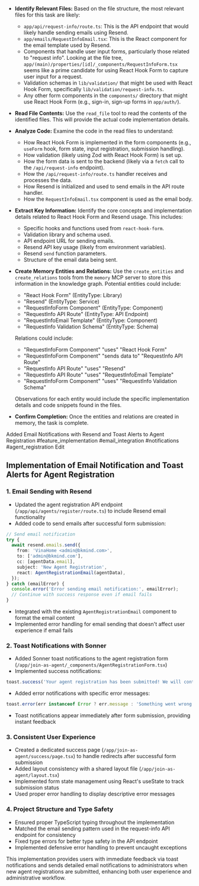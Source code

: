 - __Identify Relevant Files:__ Based on the file structure, the most relevant files for this task are likely:

  - `app/api/request-info/route.ts`: This is the API endpoint that would likely handle sending emails using Resend.
  - `app/emails/RequestInfoEmail.tsx`: This is the React component for the email template used by Resend.
  - Components that handle user input forms, particularly those related to "request info". Looking at the file tree, `app/(main)/properties/[id]/_components/RequestInfoForm.tsx` seems like a prime candidate for using React Hook Form to capture user input for a request.
  - Validation schemas in `lib/validation/` that might be used with React Hook Form, specifically `lib/validation/request-info.ts`.
  - Any other form components in the `components/` directory that might use React Hook Form (e.g., sign-in, sign-up forms in `app/auth/`).

- __Read File Contents:__ Use the `read_file` tool to read the contents of the identified files. This will provide the actual code implementation details.

- __Analyze Code:__ Examine the code in the read files to understand:

  - How React Hook Form is implemented in the form components (e.g., `useForm` hook, form state, input registration, submission handling).
  - How validation (likely using Zod with React Hook Form) is set up.
  - How the form data is sent to the backend (likely via a `fetch` call to the `/api/request-info` endpoint).
  - How the `/api/request-info/route.ts` handler receives and processes the data.
  - How Resend is initialized and used to send emails in the API route handler.
  - How the `RequestInfoEmail.tsx` component is used as the email body.

- __Extract Key Information:__ Identify the core concepts and implementation details related to React Hook Form and Resend usage. This includes:

  - Specific hooks and functions used from `react-hook-form`.
  - Validation library and schema used.
  - API endpoint URL for sending emails.
  - Resend API key usage (likely from environment variables).
  - Resend `send` function parameters.
  - Structure of the email data being sent.

- __Create Memory Entities and Relations:__ Use the `create_entities` and `create_relations` tools from the `memory` MCP server to store this information in the knowledge graph. Potential entities could include:

  - "React Hook Form" (EntityType: Library)
  - "Resend" (EntityType: Service)
  - "RequestInfoForm Component" (EntityType: Component)
  - "RequestInfo API Route" (EntityType: API Endpoint)
  - "RequestInfoEmail Template" (EntityType: Component)
  - "RequestInfo Validation Schema" (EntityType: Schema)

  Relations could include:

  - "RequestInfoForm Component" "uses" "React Hook Form"
  - "RequestInfoForm Component" "sends data to" "RequestInfo API Route"
  - "RequestInfo API Route" "uses" "Resend"
  - "RequestInfo API Route" "uses" "RequestInfoEmail Template"
  - "RequestInfoForm Component" "uses" "RequestInfo Validation Schema"

  Observations for each entity would include the specific implementation details and code snippets found in the files.

- __Confirm Completion:__ Once the entities and relations are created in memory, the task is complete.

Added Email Notifications with Resend and Toast Alerts to Agent Registration
#feature_implementation
#email_integration
#notifications
#agent_registration
Edit
## Implementation of Email Notification and Toast Alerts for Agent Registration

### 1. Email Sending with Resend
- Updated the agent registration API endpoint (`/app/api/agents/register/route.ts`) to include Resend email functionality
- Added code to send emails after successful form submission:
```typescript
// Send email notification
try {
  await resend.emails.send({
    from: 'VinaHome <admin@bkmind.com>',
    to: ['admin@bkmind.com'],
    cc: [agentData.email],
    subject: 'New Agent Registration',
    react: AgentRegistrationEmail(agentData),
  });
} catch (emailError) {
  console.error('Error sending email notification:', emailError);
  // Continue with success response even if email fails
}
```
- Integrated with the existing `AgentRegistrationEmail` component to format the email content
- Implemented error handling for email sending that doesn't affect user experience if email fails

### 2. Toast Notifications with Sonner
- Added Sonner toast notifications to the agent registration form (`/app/join-as-agent/_components/AgentRegistrationForm.tsx`)
- Implemented success notifications:
```typescript
toast.success('Your agent registration has been submitted! We will contact you soon.');
```
- Added error notifications with specific error messages:
```typescript
toast.error(err instanceof Error ? err.message : 'Something went wrong with your submission.');
```
- Toast notifications appear immediately after form submission, providing instant feedback

### 3. Consistent User Experience
- Created a dedicated success page (`/app/join-as-agent/success/page.tsx`) to handle redirects after successful form submission
- Added layout consistency with a shared layout file (`/app/join-as-agent/layout.tsx`)
- Implemented form state management using React's useState to track submission status
- Used proper error handling to display descriptive error messages

### 4. Project Structure and Type Safety
- Ensured proper TypeScript typing throughout the implementation
- Matched the email sending pattern used in the request-info API endpoint for consistency
- Fixed type errors for better type safety in the API endpoint
- Implemented defensive error handling to prevent uncaught exceptions

This implementation provides users with immediate feedback via toast notifications and sends detailed email notifications to administrators when new agent registrations are submitted, enhancing both user experience and administrative workflow.

